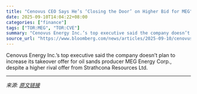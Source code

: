 ```yaml
---
title: "Cenovus CEO Says He’s ‘Closing the Door’ on Higher Bid for MEG"
date: 2025-09-10T14:04:22+08:00
categories: ["finance"]
tags: ["TOR:MEG", "TOR:CVE"]
summary: "Cenovus Energy Inc.’s top executive said the company doesn’t plan to increase its takeover offer for oil sands producer MEG Energy Corp., despite a higher rival offer from Strathcona Resources Ltd."
source_url: "https://www.bloomberg.com/news/articles/2025-09-10/cenovus-cve-ceo-doesn-t-plan-higher-bid-for-meg"
---
```


Cenovus Energy Inc.’s top executive said the company doesn’t plan to increase its takeover offer for oil sands producer MEG Energy Corp., despite a higher rival offer from Strathcona Resources Ltd.

---

*来源: [原文链接](https://www.bloomberg.com/news/articles/2025-09-10/cenovus-cve-ceo-doesn-t-plan-higher-bid-for-meg)*
